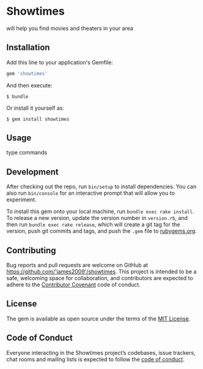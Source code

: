 # Showtimes

will help you find movies and theaters in your area

## Installation

Add this line to your application's Gemfile:

```ruby
gem 'showtimes'
```

And then execute:

    $ bundle

Or install it yourself as:

    $ gem install showtimes

## Usage

type commands

## Development

After checking out the repo, run `bin/setup` to install dependencies. You can also run `bin/console` for an interactive prompt that will allow you to experiment.

To install this gem onto your local machine, run `bundle exec rake install`. To release a new version, update the version number in `version.rb`, and then run `bundle exec rake release`, which will create a git tag for the version, push git commits and tags, and push the `.gem` file to [rubygems.org](https://rubygems.org).

## Contributing

Bug reports and pull requests are welcome on GitHub at https://github.com/'james2009'/showtimes. This project is intended to be a safe, welcoming space for collaboration, and contributors are expected to adhere to the [Contributor Covenant](http://contributor-covenant.org) code of conduct.

## License

The gem is available as open source under the terms of the [MIT License](https://opensource.org/licenses/MIT).

## Code of Conduct

Everyone interacting in the Showtimes project’s codebases, issue trackers, chat rooms and mailing lists is expected to follow the [code of conduct](https://github.com/'james2009'/showtimes/blob/master/CODE_OF_CONDUCT.md).
